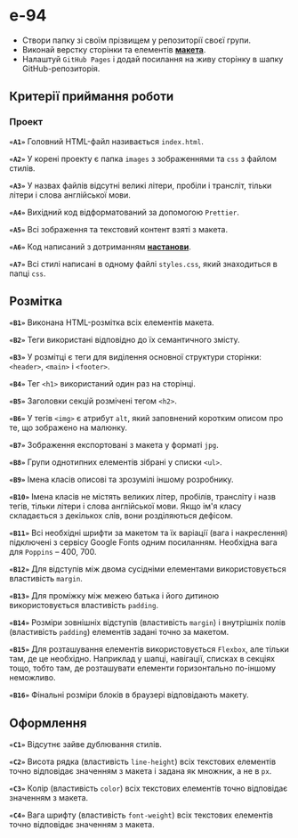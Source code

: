 # e-94

- Створи папку зі своїм прізвищем у репозиторії своєї групи.
- Виконай верстку сторінки та елементів
  [**макета**](https://www.figma.com/file/vd2yogxppfYHnXCncG6koJ/Cutspace-(1)-(Community)?node-id=0-1&t=QqlqSJFOvTFSPaeq-0).
- Налаштуй `GitHub Pages` і додай посилання на живу сторінку в шапку
  GitHub-репозиторія.

## Критерії приймання роботи 

### Проект

**`«A1»`** Головний HTML-файл називається `index.html`.

**`«A2»`** У корені проекту є папка `images` з зображеннями та `css` з файлом стилів. 

**`«A3»`** У назвах файлів відсутні великі літери, пробіли і трансліт, тільки
літери і слова англійської мови.

**`«A4»`** Вихідний код відформатований за допомогою `Prettier`.

**`«A5»`** Всі зображення та текстовий контент взяті з макета.

**`«A6»`** Код написаний з дотриманням [**настанови**](https://codeguide.co/).

**`«A7»`** Всі стилі написані в одному файлі `styles.css`, який знаходиться в
папці `css`.

## Розмітка

**`«B1»`** Виконана HTML-розмітка всіх елементів макета.

**`«B2»`** Теги використані відповідно до їх семантичного змісту.

**`«B3»`** У розмітці є теги для виділення основної структури сторінки:
`<header>`, `<main>` і `<footer>`.

**`«B4»`** Тег `<h1>` використаний один раз на сторінці.

**`«B5»`** Заголовки секцій розмічені тегом `<h2>`.

**`«B6»`** У тегів `<img>` є атрибут `alt`, який заповнений коротким описом про
те, що зображено на малюнку.

**`«B7»`** Зображення експортовані з макета у форматі `jpg`.

**`«B8»`** Групи однотипних елементів зібрані у списки `<ul>`.

**`«B9»`** Імена класів описові та зрозумілі іншому розробнику.

**`«B10»`** Імена класів не містять великих літер, пробілів, трансліту і назв
тегів, тільки літери і слова англійської мови. Якщо ім'я класу складається з
декількох слів, вони розділяються дефісом.

**`«B11»`** Всі необхідні шрифти за макетом та їх варіації (вага і накреслення)
підключені з сервісу Google Fonts одним посиланням. Необхідна вага для `Poppins`
– 400, 700.

**`«B12»`** Для відступів між двома сусідніми елементами використовується
властивість `margin`.

**`«B13»`** Для проміжку між межею батька і його дитиною використовується
властивість `padding`.

**`«B14»`** Розміри зовнішніх відступів (властивість `margin`) і внутрішніх полів
(властивість `padding`) елементів задані точно за макетом.

**`«B15»`** Для розташування елементів використовується `Flexbox`, але тільки
там, де це необхідно. Наприклад у шапці, навігації, списках в секціях тощо,
тобто там, де розташувати елементи горизонтально по-іншому неможливо.

**`«B16»`** Фінальні розміри блоків в браузері відповідають макету.


## Оформлення

**`«C1»`** Відсутнє зайве дублювання стилів.

**`«С2»`** Висота рядка (властивість `line-height`) всіх текстових елементів
точно відповідає значенням з макета і задана як множник, а не в `px`.

**`«С3»`** Колір (властивість `color`) всіх текстових елементів точно
відповідає значенням з макета.

**`«С4»`** Вага шрифту (властивість `font-weight`) всіх текстових елементів
точно відповідає значенням з макета.
